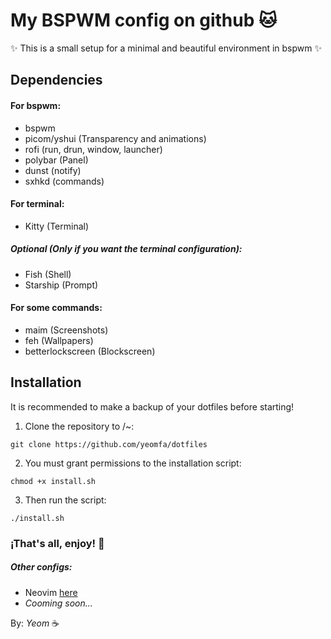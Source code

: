 # My BSPWM config on github :cat:

:sparkles: This is a small setup for a minimal and beautiful environment in bspwm :sparkles:

## Dependencies

#### For bspwm:

- bspwm
- picom/yshui (Transparency and animations)
- rofi (run, drun, window, launcher)
- polybar (Panel)
- dunst (notify)
- sxhkd (commands)

#### For terminal:

- Kitty (Terminal)

##### Optional (Only if you want the terminal configuration):

- Fish (Shell)
- Starship (Prompt)

#### For some commands:

- maim (Screenshots)
- feh (Wallpapers)
- betterlockscreen (Blockscreen)

## Installation 

It is recommended to make a backup of your dotfiles before starting!

1. Clone the repository to /~:
```console
git clone https://github.com/yeomfa/dotfiles
```

2. You must grant permissions to the installation script:
```console
chmod +x install.sh
```
3. Then run the script:
```console
./install.sh
```
### ¡That's all, enjoy! :tada:

##### Other configs:
- Neovim [here](https://github.com/yeomfa/nvim-config)
- *Cooming soon...*

By: *Yeom* :coffee:
